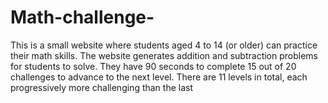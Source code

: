 # Math-challenge-
This is a small website where students aged 4 to 14 (or older) can practice their math skills. The website generates addition and subtraction problems for students to solve. They have 90 seconds to complete 15 out of 20 challenges to advance to the next level. There are 11 levels in total, each progressively more challenging than the last

